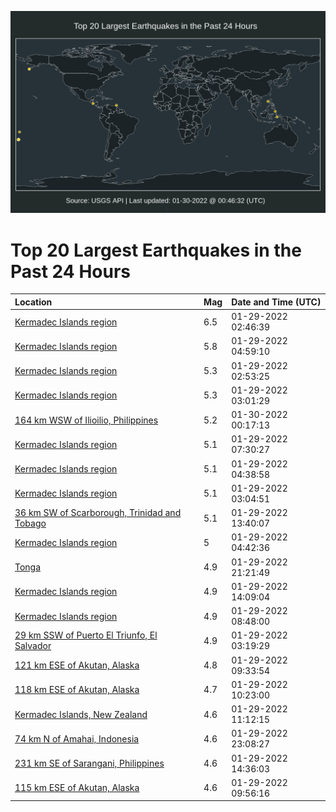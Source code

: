 ![Map](./map.png)

# Top 20 Largest Earthquakes in the Past 24 Hours

| Location | Mag | Date and Time (UTC) |
|:---|:---|:---|
| [Kermadec Islands region](https://earthquake.usgs.gov/earthquakes/eventpage/us7000gg3w) | 6.5 | 01-29-2022 02:46:39 |
| [Kermadec Islands region](https://earthquake.usgs.gov/earthquakes/eventpage/us7000gg4u) | 5.8 | 01-29-2022 04:59:10 |
| [Kermadec Islands region](https://earthquake.usgs.gov/earthquakes/eventpage/us7000gg48) | 5.3 | 01-29-2022 02:53:25 |
| [Kermadec Islands region](https://earthquake.usgs.gov/earthquakes/eventpage/us7000gg43) | 5.3 | 01-29-2022 03:01:29 |
| [164 km WSW of Ilioilio, Philippines](https://earthquake.usgs.gov/earthquakes/eventpage/us7000ggb9) | 5.2 | 01-30-2022 00:17:13 |
| [Kermadec Islands region](https://earthquake.usgs.gov/earthquakes/eventpage/us7000gg60) | 5.1 | 01-29-2022 07:30:27 |
| [Kermadec Islands region](https://earthquake.usgs.gov/earthquakes/eventpage/us7000gg4l) | 5.1 | 01-29-2022 04:38:58 |
| [Kermadec Islands region](https://earthquake.usgs.gov/earthquakes/eventpage/us7000gg4g) | 5.1 | 01-29-2022 03:04:51 |
| [36 km SW of Scarborough, Trinidad and Tobago](https://earthquake.usgs.gov/earthquakes/eventpage/us7000gg80) | 5.1 | 01-29-2022 13:40:07 |
| [Kermadec Islands region](https://earthquake.usgs.gov/earthquakes/eventpage/us7000gg54) | 5 | 01-29-2022 04:42:36 |
| [Tonga](https://earthquake.usgs.gov/earthquakes/eventpage/us7000ggae) | 4.9 | 01-29-2022 21:21:49 |
| [Kermadec Islands region](https://earthquake.usgs.gov/earthquakes/eventpage/us7000gg88) | 4.9 | 01-29-2022 14:09:04 |
| [Kermadec Islands region](https://earthquake.usgs.gov/earthquakes/eventpage/us7000gg6s) | 4.9 | 01-29-2022 08:48:00 |
| [29 km SSW of Puerto El Triunfo, El Salvador](https://earthquake.usgs.gov/earthquakes/eventpage/us7000gg47) | 4.9 | 01-29-2022 03:19:29 |
| [121 km ESE of Akutan, Alaska](https://earthquake.usgs.gov/earthquakes/eventpage/us7000gg6w) | 4.8 | 01-29-2022 09:33:54 |
| [118 km ESE of Akutan, Alaska](https://earthquake.usgs.gov/earthquakes/eventpage/us7000gg75) | 4.7 | 01-29-2022 10:23:00 |
| [Kermadec Islands, New Zealand](https://earthquake.usgs.gov/earthquakes/eventpage/us7000gg7c) | 4.6 | 01-29-2022 11:12:15 |
| [74 km N of Amahai, Indonesia](https://earthquake.usgs.gov/earthquakes/eventpage/us7000ggav) | 4.6 | 01-29-2022 23:08:27 |
| [231 km SE of Sarangani, Philippines](https://earthquake.usgs.gov/earthquakes/eventpage/us7000gg8g) | 4.6 | 01-29-2022 14:36:03 |
| [115 km ESE of Akutan, Alaska](https://earthquake.usgs.gov/earthquakes/eventpage/us7000gg71) | 4.6 | 01-29-2022 09:56:16 |
